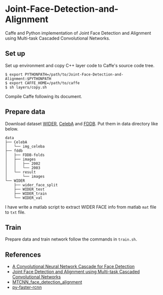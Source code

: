 Joint-Face-Detection-and-Alignment
==================================

Caffe and Python implementation of Joint Face Detection and Alignment using Multi-task Cascaded Convolutional Networks.

## Set up

Set up environment and copy C++ layer code to Caffe's source code tree.

```
$ export PYTHONPATH=/path/to/Joint-Face-Detection-and-Alignment:$PYTHONPATH
$ export CAFFE_HOME=/path/to/caffe
$ sh layers/copy.sh
```

Compile Caffe following its document.

## Prepare data

Download dataset [WIDER](http://mmlab.ie.cuhk.edu.hk/projects/WIDERFace/), [CelebA](http://mmlab.ie.cuhk.edu.hk/projects/CelebA.html) and [FDDB](http://vis-www.cs.umass.edu/fddb/). Put them in data directory like below.

```
data
├── CelebA
│   └── img_celeba
├── fddb
│   ├── FDDB-folds
│   ├── images
│   │   ├── 2002
│   │   └── 2003
│   └── result
│       └── images
└── WIDER
    ├── wider_face_split
    ├── WIDER_test
    ├── WIDER_train
    └── WIDER_val
```

I have write a matlab script to extract WIDER FACE info from matlab `mat` file to `txt` file.

## Train

Prepare data and train network follow the commands in `train.sh`.

## References

- [A Convolutional Neural Network Cascade for Face Detection](http://www.cv-foundation.org/openaccess/content_cvpr_2015/papers/Li_A_Convolutional_Neural_2015_CVPR_paper.pdf)
- [Joint Face Detection and Alignment using Multi-task Cascaded Convolutional Networks](http://arxiv.org/abs/1604.02878)
- [MTCNN_face_detection_alignment](https://github.com/kpzhang93/MTCNN_face_detection_alignment)
- [py-faster-rcnn](https://github.com/rbgirshick/py-faster-rcnn)
